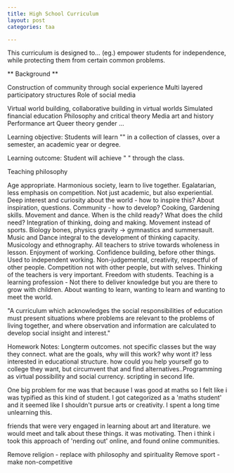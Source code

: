 ```yaml
---
title: High School Curriculum
layout: post
categories: taa

---
```

This curriculum is designed to... (eg.) empower students for independence, while protecting them from certain common problems.

** Background **

Construction of community through social experience
Multi layered participatory structures
Role of social media

Virtual world building, collaborative building in virtual worlds
Simulated financial education
Philosophy and critical theory
Media art and history
Performance art
Queer theory gender ...

Learning objective: Students will learn "" in a collection of classes, over a semester, an academic year or degree.

Learning outcome: Student will achieve " " through the class.


Teaching philosophy

Age appropriate. Harmonious society, learn to live together. Egalatarian, less emphasis on  competition. Not just academic, but also experiential. Deep interest and curiosity about the world - how to inspire this? About inspiration, questions. Community - how to develop? Cooking, Gardening skills. Movement and dance. When is the child ready? What does the child need? Integration of thinking, doing and making. Movement instead of sports. Biology bones, physics gravity -> gymnastics and summersault. Music and Dance integral to the development of thinking capacity. Musicology and ethnography. All teachers to strive towards wholeness in lesson. Enjoyment of working. Confidence building, before other things.   Used to independent working. Non-judgemental, creativity, respectful of other people. Competition not with other people, but with selves. Thinking of the teachers is very important. Freedom with students. Teaching is a learning profession - Not there to deliver knowledge but you are there to grow with children.  About wanting to learn, wanting to learn and wanting to meet the world. 

"A curriculum which acknowledges the social responsibilities of education must present situations where problems are relevant to the problems of living together, and where observation and information are calculated to develop social insight and interest."

Homework Notes:
 Longterm outcomes. not specific classes but the way they connect. what are the goals, why will this work? why wont it? less interested in educational structure.  how could you help yourself go to college they want, but circumvent that and find alternatives..Programming as virtual possibility and social currency. scripting in second life.

One big problem for me was that because I was good at maths so I felt like i was typified as this kind of student. I got categorized as a 'maths student' and it seemed like I shouldn't pursue arts or creativity. I spent a long time unlearning this.

 friends that were very engaged in learning about art and literature. we would meet and talk about these things. it was motivating. Then i think i took this approach of 'nerding out' online, and found online communities.

 Remove religion - replace with philosophy and spirituality
 Remove sport - make non-competitive
